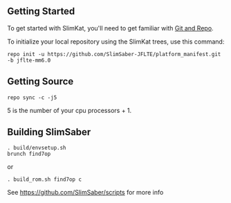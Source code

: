 Getting Started
---------------

To get started with SlimKat, you'll need to get familiar with
[Git and Repo](http://source.android.com/download/using-repo).

To initialize your local repository using the SlimKat trees, use this command:

	repo init -u https://github.com/SlimSaber-JFLTE/platform_manifest.git -b jflte-mm6.0


Getting Source
--------------

	repo sync -c -j5

5 is the number of your cpu processors + 1.


Building SlimSaber
------------------

	. build/envsetup.sh
	brunch find7op

or

	. build_rom.sh find7op c

See https://github.com/SlimSaber/scripts for more info
